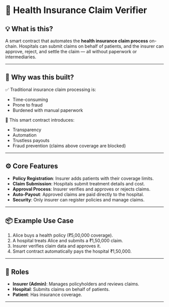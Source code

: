 # 🏥 Health Insurance Claim Verifier

## 💡 What is this?

A smart contract that automates the **health insurance claim process** on-chain. Hospitals can submit claims on behalf of patients, and the insurer can approve, reject, and settle the claim — all without paperwork or intermediaries. 
 
--- 

## 🎯 Why was this built? 

✅ Traditional insurance claim processing is:

- Time-consuming
- Prone to fraud
- Burdened with manual paperwork

🔐 This smart contract introduces:

- Transparency
- Automation
- Trustless payouts
- Fraud prevention (claims above coverage are blocked)

---

## ⚙️ Core Features

- **Policy Registration**: Insurer adds patients with their coverage limits.
- **Claim Submission**: Hospitals submit treatment details and cost.
- **Approval Process**: Insurer verifies and approves or rejects claims.
- **Auto-Payout**: Approved claims are paid directly to the hospital.
- **Security**: Only insurer can register policies and manage claims.

---

## 📦 Example Use Case

1. Alice buys a health policy (₹5,00,000 coverage).
2. A hospital treats Alice and submits a ₹1,50,000 claim.
3. Insurer verifies claim data and approves it.
4. Smart contract automatically pays the hospital ₹1,50,000.

---

## 🔐 Roles

- **Insurer (Admin)**: Manages policyholders and reviews claims.
- **Hospital**: Submits claims on behalf of patients.
- **Patient**: Has insurance coverage.

---
